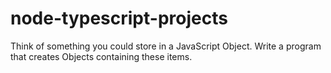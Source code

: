 # node-typescript-projects

Think of something you could store in a JavaScript Object. Write a program that creates Objects containing these items.
